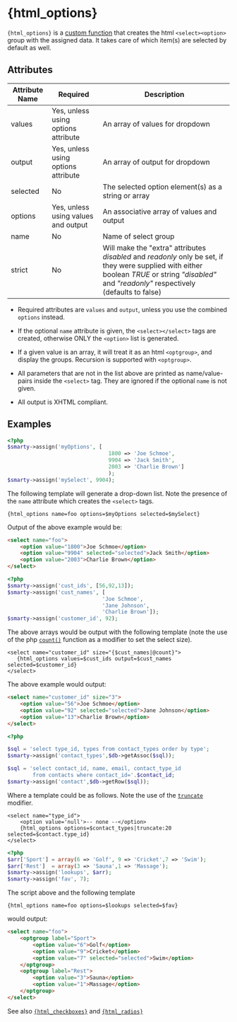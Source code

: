 # {html_options}

`{html_options}` is a [custom function](index.md) that
creates the html `<select><option>` group with the assigned data. It
takes care of which item(s) are selected by default as well.

## Attributes

| Attribute Name | Required                            | Description                                                                                                                                                                                             |
|----------------|-------------------------------------|---------------------------------------------------------------------------------------------------------------------------------------------------------------------------------------------------------|
| values         | Yes, unless using options attribute | An array of values for dropdown                                                                                                                                                                         |
| output         | Yes, unless using options attribute | An array of output for dropdown                                                                                                                                                                         |
| selected       | No                                  | The selected option element(s) as a string or array                                                                                                                                                     |
| options        | Yes, unless using values and output | An associative array of values and output                                                                                                                                                               |
| name           | No                                  | Name of select group                                                                                                                                                                                    |
| strict         | No                                  | Will make the "extra" attributes *disabled* and *readonly* only be set, if they were supplied with either boolean *TRUE* or string *"disabled"* and *"readonly"* respectively (defaults to false) |

-   Required attributes are `values` and `output`, unless you use the
    combined `options` instead.

-   If the optional `name` attribute is given, the `<select></select>`
    tags are created, otherwise ONLY the `<option>` list is generated.

-   If a given value is an array, it will treat it as an html
    `<optgroup>`, and display the groups. Recursion is supported with
    `<optgroup>`.

-   All parameters that are not in the list above are printed as
    name/value-pairs inside the `<select>` tag. They are ignored if the
    optional `name` is not given.

-   All output is XHTML compliant.

## Examples

```php
<?php
$smarty->assign('myOptions', [
                                1800 => 'Joe Schmoe',
                                9904 => 'Jack Smith',
                                2003 => 'Charlie Brown']
                                );
$smarty->assign('mySelect', 9904);
```

The following template will generate a drop-down list. Note the presence
of the `name` attribute which creates the `<select>` tags.

```smarty
{html_options name=foo options=$myOptions selected=$mySelect}
```

Output of the above example would be:

```html
<select name="foo">
    <option value="1800">Joe Schmoe</option>
    <option value="9904" selected="selected">Jack Smith</option>
    <option value="2003">Charlie Brown</option>
</select>   
```

```php
<?php
$smarty->assign('cust_ids', [56,92,13]);
$smarty->assign('cust_names', [
                              'Joe Schmoe',
                              'Jane Johnson',
                              'Charlie Brown']);
$smarty->assign('customer_id', 92);
```

The above arrays would be output with the following template (note the
use of the php [`count()`](https://www.php.net/function.count) function as a
modifier to set the select size).

```smarty
<select name="customer_id" size="{$cust_names|@count}">
   {html_options values=$cust_ids output=$cust_names selected=$customer_id}
</select>
```

The above example would output:

```html
<select name="customer_id" size="3">
    <option value="56">Joe Schmoe</option>
    <option value="92" selected="selected">Jane Johnson</option>
    <option value="13">Charlie Brown</option>
</select>
```

```php
<?php

$sql = 'select type_id, types from contact_types order by type';
$smarty->assign('contact_types',$db->getAssoc($sql));

$sql = 'select contact_id, name, email, contact_type_id
        from contacts where contact_id='.$contact_id;
$smarty->assign('contact',$db->getRow($sql));

```

Where a template could be as follows. Note the use of the
[`truncate`](../language-modifiers/language-modifier-truncate.md) modifier.

```smarty
<select name="type_id">
    <option value='null'>-- none --</option>
    {html_options options=$contact_types|truncate:20 selected=$contact.type_id}
</select>
```

```php
<?php
$arr['Sport'] = array(6 => 'Golf', 9 => 'Cricket',7 => 'Swim');
$arr['Rest']  = array(3 => 'Sauna',1 => 'Massage');
$smarty->assign('lookups', $arr);
$smarty->assign('fav', 7);
```

The script above and the following template

```smarty
{html_options name=foo options=$lookups selected=$fav}
```

would output:

```html
<select name="foo">
    <optgroup label="Sport">
        <option value="6">Golf</option>
        <option value="9">Cricket</option>
        <option value="7" selected="selected">Swim</option>
    </optgroup>
    <optgroup label="Rest">
        <option value="3">Sauna</option>
        <option value="1">Massage</option>
    </optgroup>
</select>
```

See also [`{html_checkboxes}`](./language-function-html-checkboxes.md) and
[`{html_radios}`](./language-function-html-radios.md)
